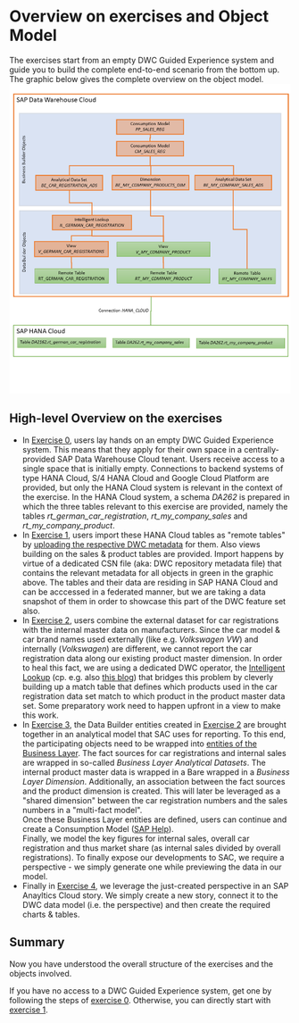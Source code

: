 # Overview on exercises and Object Model

The exercises start from an empty DWC Guided Experience system and guide you to build the complete end-to-end scenario from the bottom up. The graphic below gives the complete overview on the object model.
![Object Model](DA262_Object_Model.png)

## High-level Overview on the exercises

* In [Exercise 0](../ex0), users lay hands on an empty DWC Guided Experience system. This means that they apply for their own space in a centrally-provided SAP Data Warehouse Cloud tenant. Users receive access to a single space that is initially empty. Connections to backend systems of type HANA Cloud, S/4 HANA Cloud and Google Cloud Platform are provided, but only the HANA Cloud system is relevant in the context of the exercise. In the HANA Cloud system, a schema *DA262* is prepared in which the three tables relevant to this exercise are provided, namely the tables *rt_german_car_registration*, *rt_my_company_sales* and *rt_my_company_product*. 
* In [Exercise 1](../ex1), users import these HANA Cloud tables as "remote tables" by [uploading the respective DWC metadata](https://help.sap.com/docs/SAP_DATA_WAREHOUSE_CLOUD/c8a54ee704e94e15926551293243fd1d/23599e6347fb4c9e9a71c82f62449875.html) for them. Also views building on the sales & product tables are provided. Import happens by virtue of a dedicated CSN file (aka: DWC repository metadata file) that contains the relevant metadata for all objects in green in the graphic above. The tables and their data are residing in SAP HANA Cloud and can be acccessed in a federated manner, but we are taking a data snapshot of them in order to showcase this part of the DWC feature set also. 
* In [Exercise 2](../ex2/), users combine the external dataset for car registrations with the internal master data on manufacturers. Since the car model & car brand names used externally (like e.g. *Volkswagen VW*) and internally (*Volkswagen*) are different, we cannot report the car registration data along our existing product master dimension. In order to heal this fact, we are using a dedicated DWC operator, the [Intelligent Lookup](https://help.sap.com/docs/SAP_DATA_WAREHOUSE_CLOUD/c8a54ee704e94e15926551293243fd1d/8f29f801faea4d48816d0339777f9d16.html) (cp. e.g. also [this blog](https://blogs.sap.com/2021/12/02/proudly-launched-intelligent-lookup-for-sap-data-warehouse-cloud/)) that bridges this problem by cleverly building up a match table that defines which products used in the car registration data set match to which product in the product master data set. Some preparatory work need to happen upfront in a view to make this work.  
* In [Exercise 3](../ex3/), the Data Builder entities created in [Exercise 2](../ex2/) are brought together in an analytical model that SAC uses for reporting. To this end, the participating objects need to be wrapped into [entities of the Business Layer](https://help.sap.com/docs/SAP_DATA_WAREHOUSE_CLOUD/c8a54ee704e94e15926551293243fd1d/c912cdc1537d4efbb24b08327ea68918.html). The fact sources for car registrations and internal sales are wrapped in so-called *Business Layer Analytical Datasets*. The internal product master data is wrapped in a Bare wrapped in a *Business Layer Dimension*. Additionally, an association between the fact sources and the product dimension is created. This will later be leveraged as a "shared dimension" between the car registration numbers and the sales numbers in a "multi-fact model".  
Once these Business Layer entities are defined, users can continue and create a Consumption Model ([SAP Help](https://help.sap.com/docs/SAP_DATA_WAREHOUSE_CLOUD/c8a54ee704e94e15926551293243fd1d/337fa99de4a44700ba49e2214a1f3349.html)).  
Finally, we model the key figures for internal sales, overall car registration and thus market share (as internal sales divided by overall registrations). To finally expose our developments to SAC, we require a perspective - we simply generate one while previewing the data in our model. 
* Finally in [Exercise 4](../ex4/), we leverage the just-created perspective in an SAP Anayltics Cloud story. We simply create a new story, connect it to the DWC data model (i.e. the perspective) and then create the required charts & tables.

## Summary
Now you have understood the overall structure of the exercises and the objects involved. 

If you have no access to a DWC Guided Experience system, get one by following the steps of [exercise 0](/exercises/ex0/). Otherwise, you can directly start with [exercise 1](/exercises/ex1/). 